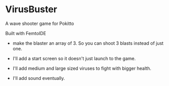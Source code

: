 # VirusBuster
A wave shooter game for Pokitto

Built with FemtoIDE

* make the blaster an array of 3. So you can shoot 3 blasts instead of just one. 

* I'll add a start screen so it doesn't just launch to the game. 

* I'll add medium and large sized viruses to fight with bigger health.

* I'll add sound eventually. 
